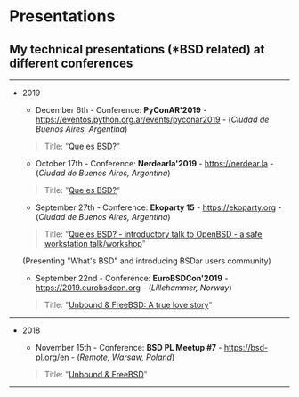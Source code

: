 # Presentations
## My technical presentations (*BSD related) at different conferences

---
* 2019

  - December 6th - Conference: **PyConAR'2019** - https://eventos.python.org.ar/events/pyconar2019 - (*Ciudad de Buenos Aires, Argentina*)

  > Title: "[Que es BSD?](https://github.com/pcarboni/Presentations/blob/master/BSD/pyconar_2019/README.md)"

  - October 17th - Conference: **Nerdearla'2019** - https://nerdear.la - (*Ciudad de Buenos Aires, Argentina*)

  > Title: "[Que es BSD?](https://github.com/pcarboni/Presentations/blob/master/BSD/nerdear_la_2019/README.md)"

  - September 27th - Conference: **Ekoparty 15** - https://ekoparty.org - (*Ciudad de Buenos Aires, Argentina*)

  > Title: "[Que es BSD? - introductory talk to OpenBSD - a safe workstation talk/workshop](https://github.com/pcarboni/Presentations/blob/master/BSD/ekoparty_15/README.md)"

    (Presenting "What's BSD" and introducing BSDar users community)

  - September 22nd - Conference: **EuroBSDCon'2019** - https://2019.eurobsdcon.org - (*Lillehammer, Norway*)

  > Title: "[Unbound & FreeBSD: A true love story](https://github.com/pcarboni/Presentations/blob/master/DNS/eurobsdcon_2019/README.md)"

---
* 2018

  - November 15th - Conference: **BSD PL Meetup #7** - https://bsd-pl.org/en - (*Remote, Warsaw, Poland*)

  > Title: "[Unbound & FreeBSD](https://github.com/pcarboni/Presentations/blob/master/DNS/bsd_pl_meetup_Nov15th_2018/README.md)"

---
